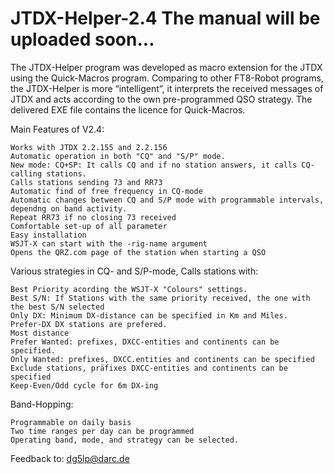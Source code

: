 # JTDX-Helper-2.4  The manual will be uploaded soon...
The JTDX-Helper program was developed as macro extension for the JTDX using the Quick-Macros program. Comparing to other FT8-Robot programs, the JTDX-Helper is more “intelligent”, it interprets the received messages of JTDX and acts according to the own pre-programmed QSO strategy. The delivered EXE file contains the licence for Quick-Macros.

Main Features of V2.4:

    Works with JTDX 2.2.155 and 2.2.156
    Automatic operation in both "CQ" and "S/P" mode.
    New mode: CQ+SP: It calls CQ and if no station answers, it calls CQ-calling stations.
    Calls stations sending 73 and RR73
    Automatic find of free frequency in CQ-mode
    Automatic changes between CQ and S/P mode with programmable intervals, dependng on band activity.
    Repeat RR73 if no closing 73 received
    Comfortable set-up of all parameter
    Easy installation
    WSJT-X can start with the -rig-name argument
    Opens the QRZ.com page of the station when starting a QSO

Various strategies in CQ- and S/P-mode, Calls stations with:

    Best Priority acording the WSJT-X "Colours" settings.
    Best S/N: If Stations with the same priority received, the one with the best S/N selected
    Only DX: Minimum DX-distance can be specified in Km and Miles.
    Prefer-DX DX stations are prefered.
    Most distance
    Prefer Wanted: prefixes, DXCC-entities and continents can be specified.
    Only Wanted: prefixes, DXCC.entities and continents can be specified
    Exclude stations, präfixes DXCC-entities and continents can be specified
    Keep-Even/Odd cycle for 6m DX-ing

Band-Hopping:

    Programmable on daily basis
    Two time ranges per day can be programmed
    Operating band, mode, and strategy can be selected.

Feedback to: dg5lp@darc.de
